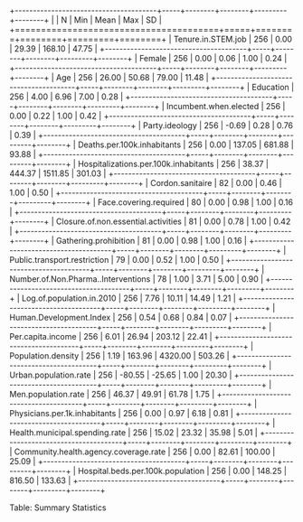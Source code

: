 
+---------------------------------------+-----+--------+--------+---------+--------+
|                                       | N   | Min    | Mean   | Max     | SD     |
+=======================================+=====+========+========+=========+========+
| Tenure.in.STEM.job                    | 256 | 0.00   | 29.39  | 168.10  | 47.75  |
+---------------------------------------+-----+--------+--------+---------+--------+
| Female                                | 256 | 0.00   | 0.06   | 1.00    | 0.24   |
+---------------------------------------+-----+--------+--------+---------+--------+
| Age                                   | 256 | 26.00  | 50.68  | 79.00   | 11.48  |
+---------------------------------------+-----+--------+--------+---------+--------+
| Education                             | 256 | 4.00   | 6.96   | 7.00    | 0.28   |
+---------------------------------------+-----+--------+--------+---------+--------+
| Incumbent.when.elected                | 256 | 0.00   | 0.22   | 1.00    | 0.42   |
+---------------------------------------+-----+--------+--------+---------+--------+
| Party.ideology                        | 256 | -0.69  | 0.28   | 0.76    | 0.39   |
+---------------------------------------+-----+--------+--------+---------+--------+
| Deaths.per.100k.inhabitants           | 256 | 0.00   | 137.05 | 681.88  | 93.88  |
+---------------------------------------+-----+--------+--------+---------+--------+
| Hospitalizations.per.100k.inhabitants | 256 | 38.37  | 444.37 | 1511.85 | 301.03 |
+---------------------------------------+-----+--------+--------+---------+--------+
| Cordon.sanitaire                      | 82  | 0.00   | 0.46   | 1.00    | 0.50   |
+---------------------------------------+-----+--------+--------+---------+--------+
| Face.covering.required                | 80  | 0.00   | 0.98   | 1.00    | 0.16   |
+---------------------------------------+-----+--------+--------+---------+--------+
| Closure.of.non.essential.activities   | 81  | 0.00   | 0.78   | 1.00    | 0.42   |
+---------------------------------------+-----+--------+--------+---------+--------+
| Gathering.prohibition                 | 81  | 0.00   | 0.98   | 1.00    | 0.16   |
+---------------------------------------+-----+--------+--------+---------+--------+
| Public.transport.restriction          | 79  | 0.00   | 0.52   | 1.00    | 0.50   |
+---------------------------------------+-----+--------+--------+---------+--------+
| Number.of.Non.Pharma..Interventions   | 78  | 1.00   | 3.71   | 5.00    | 0.90   |
+---------------------------------------+-----+--------+--------+---------+--------+
| Log.of.population.in.2010             | 256 | 7.76   | 10.11  | 14.49   | 1.21   |
+---------------------------------------+-----+--------+--------+---------+--------+
| Human.Development.Index               | 256 | 0.54   | 0.68   | 0.84    | 0.07   |
+---------------------------------------+-----+--------+--------+---------+--------+
| Per.capita.income                     | 256 | 6.01   | 26.94  | 203.12  | 22.41  |
+---------------------------------------+-----+--------+--------+---------+--------+
| Population.density                    | 256 | 1.19   | 163.96 | 4320.00 | 503.26 |
+---------------------------------------+-----+--------+--------+---------+--------+
| Urban.population.rate                 | 256 | -80.55 | -25.65 | 1.00    | 20.30  |
+---------------------------------------+-----+--------+--------+---------+--------+
| Men.population.rate                   | 256 | 46.37  | 49.91  | 61.78   | 1.75   |
+---------------------------------------+-----+--------+--------+---------+--------+
| Physicians.per.1k.inhabitants         | 256 | 0.00   | 0.97   | 6.18    | 0.81   |
+---------------------------------------+-----+--------+--------+---------+--------+
| Health.municipal.spending.rate        | 256 | 15.02  | 23.32  | 35.98   | 5.01   |
+---------------------------------------+-----+--------+--------+---------+--------+
| Community.health.agency.coverage.rate | 256 | 0.00   | 82.61  | 100.00  | 25.09  |
+---------------------------------------+-----+--------+--------+---------+--------+
| Hospital.beds.per.100k.population     | 256 | 0.00   | 148.25 | 816.50  | 133.63 |
+---------------------------------------+-----+--------+--------+---------+--------+

Table: Summary Statistics
